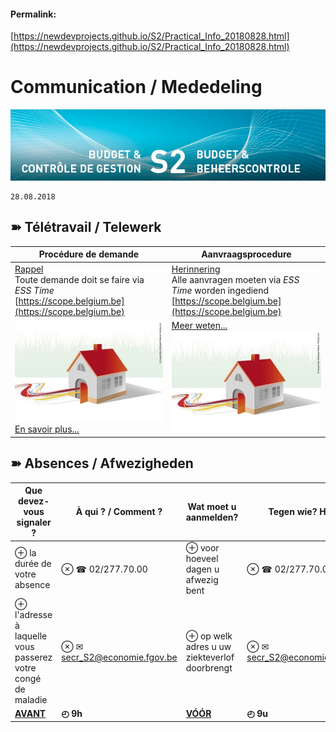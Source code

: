 <link rel="stylesheet" href="https://newdevprojects.github.io/S2/S2.css">

#### Permalink: 
[https://newdevprojects.github.io/S2/Practical_Info_20180828.html](https://newdevprojects.github.io/S2/Practical_Info_20180828.html)

# Communication / Mededeling

![](header.jpg)

	28.08.2018

## &#10173; Télétravail / Telewerk

| Procédure de demande | Aanvraagsprocedure |
| --- | --- |
| <u>Rappel</u><br>Toute demande doit se faire via *ESS Time*<br>[https://scope.belgium.be](https://scope.belgium.be) | <u>Herinnering</u><br>Alle aanvragen moeten via *ESS Time* worden ingediend<br>[https://scope.belgium.be](https://scope.belgium.be)
| ![](telework.jpg) [En savoir plus...](http://intranet.internal.economie.fgov.be/employees/Teleworking/Teleworking/Pages/default_fr.aspx) | [Meer weten...](http://intranet.internal.economie.fgov.be/employees/Teleworking/Teleworking/Pages/default_nl.aspx) ![](telework.jpg) |

## &#10173; Absences / Afwezigheden

| Que devez-vous signaler ? | &Agrave; qui ? / Comment ? | Wat moet u aanmelden? | Tegen wie? Hoe? |
| --- | --- | --- | --- |
| &oplus; la durée de votre absence |  &otimes; &#9742; 02/277.70.00  | &oplus; voor hoeveel dagen u afwezig bent | &otimes; &#9742; 02/277.70.00 |
| &oplus; l'adresse à laquelle vous passerez votre congé de maladie | &otimes; &#9993; [secr_S2@economie.fgov.be](secr_S2@economie.fgov.be) | &oplus; op welk adres u uw ziekteverlof doorbrengt | &otimes; &#9993; [secr_S2@economie.fgov.be](secr_S2@economie.fgov.be) |
| **<u>AVANT</u>** | **&#9716; 9h** | **<u>V&Oacute;&Oacute;R</u>** | **&#9716; 9u** |

